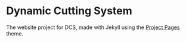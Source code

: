 # Dynamic Cutting System

The website project for DCS, made with Jekyll using the [Project Pages](https://github.com/projectpages/project-pages/wiki/) theme.
